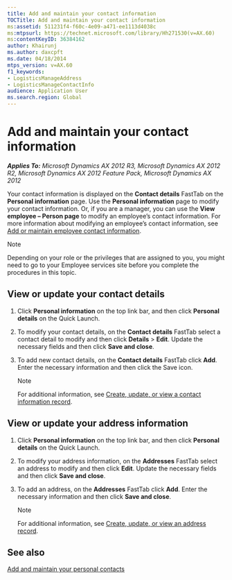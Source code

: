```yaml
---
title: Add and maintain your contact information
TOCTitle: Add and maintain your contact information
ms:assetid: 511231f4-f60c-4e09-a471-ee1113d4038c
ms:mtpsurl: https://technet.microsoft.com/library/Hh271530(v=AX.60)
ms:contentKeyID: 36384162
author: Khairunj
ms.author: daxcpft
ms.date: 04/18/2014
mtps_version: v=AX.60
f1_keywords:
- LogisticsManageAddress
- LogisticsManageContactInfo
audience: Application User
ms.search.region: Global
---
```


# Add and maintain your contact information 


_**Applies To:** Microsoft Dynamics AX 2012 R3, Microsoft Dynamics AX 2012 R2, Microsoft Dynamics AX 2012 Feature Pack, Microsoft Dynamics AX 2012_

Your contact information is displayed on the **Contact details** FastTab on the **Personal information** page. Use the **Personal information** page to modify your contact information. Or, if you are a manager, you can use the **View employee – Person page** to modify an employee’s contact information. For more information about modifying an employee’s contact information, see [Add or maintain employee contact information](add-or-maintain-employee-contact-information.md).


> [!NOTE]
> <P>Depending on your role or the privileges that are assigned to you, you might need to go to your Employee services site before you complete the procedures in this topic.</P>



## View or update your contact details

1.  Click **Personal information** on the top link bar, and then click **Personal details** on the Quick Launch.

2.  To modify your contact details, on the **Contact details** FastTab select a contact detail to modify and then click **Details** \> **Edit**. Update the necessary fields and then click **Save and close**.

3.  To add new contact details, on the **Contact details** FastTab click **Add**. Enter the necessary information and then click the Save icon.
    

    > [!NOTE]
    > <P>For additional information, see <A href="create-update-or-view-a-contact-information-record.md">Create, update, or view a contact information record</A>.</P>



## View or update your address information

1.  Click **Personal information** on the top link bar, and then click **Personal details** on the Quick Launch.

2.  To modify your address information, on the **Addresses** FastTab select an address to modify and then click **Edit**. Update the necessary fields and then click **Save and close**.

3.  To add an address, on the **Addresses** FastTab click **Add**. Enter the necessary information and then click **Save and close**.
    

    > [!NOTE]
    > <P>For additional information, see <A href="create-update-or-view-an-address-record.md">Create, update, or view an address record</A>.</P>



## See also

[Add and maintain your personal contacts](add-and-maintain-your-personal-contacts.md)

  


